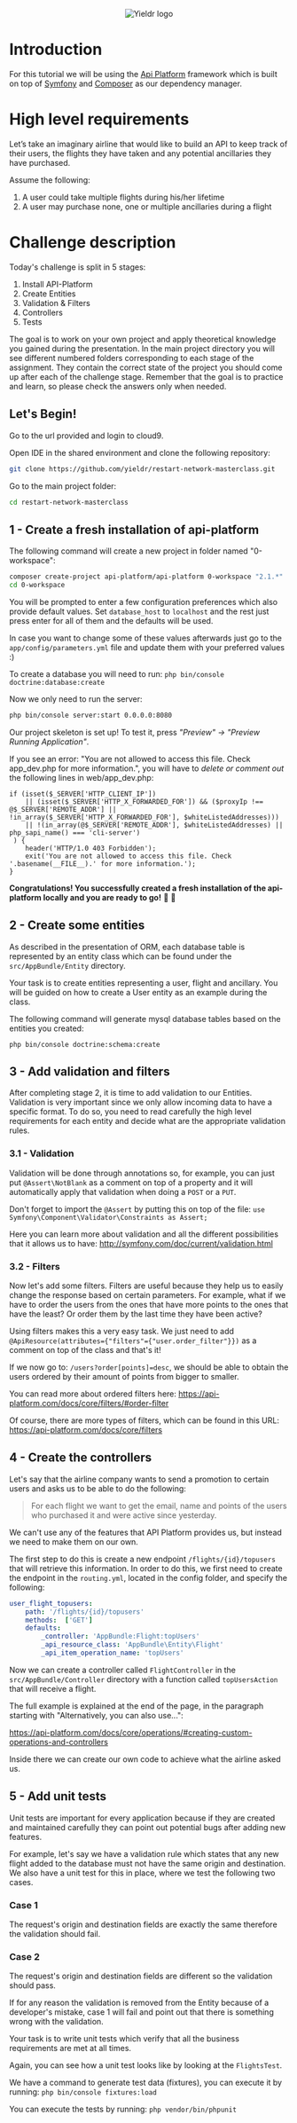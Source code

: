 <p align="center"><img src="https://www.yieldr.com/assets/images/Yieldr_smallsizes_green.svg" alt="Yieldr logo"></p>

# Introduction

For this tutorial we will be using the [Api Platform](https://api-platform.com/) framework which is built on top of
[Symfony](https://symfony.com/) and [Composer](https://getcomposer.org/) as our dependency manager.

# High level requirements

Let’s take an imaginary airline that would like to build an API to keep track of their users, the flights they have 
taken and any potential ancillaries they have purchased.

Assume the following:

1. A user could take multiple flights during his/her lifetime
2. A user may purchase none, one or multiple ancillaries during a flight

# Challenge description

Today's challenge is split in 5 stages:

1. Install API-Platform
2. Create Entities
3. Validation & Filters
4. Controllers
5. Tests

The goal is to work on your own project and apply theoretical knowledge you gained during the presentation.
In the main project directory you will see different numbered folders corresponding to each stage of the assignment.
They contain the correct state of the project you should come up after each of the challenge stage.
Remember that the goal is to practice and learn, so please check the answers only when needed.


## Let's Begin!

Go to the url provided and login to cloud9.

Open IDE in the shared environment and clone the following repository:

```bash
git clone https://github.com/yieldr/restart-network-masterclass.git
```

Go to the main project folder:

```bash
cd restart-network-masterclass
```

## 1 - Create a fresh installation of api-platform

The following command will create a new project in folder named "0-workspace":

```bash
composer create-project api-platform/api-platform 0-workspace "2.1.*"
cd 0-workspace
```

You will be prompted to enter a few configuration preferences which also provide default values. 
Set `database_host` to `localhost` and the rest just press enter for all of them and the defaults will be used.

In case you want to change some of these values afterwards just go to the `app/config/parameters.yml` file and 
update them with your preferred values :)

To create a database you will need to run: `php bin/console doctrine:database:create`

Now we only need to run the server:

```bash
php bin/console server:start 0.0.0.0:8080
```

Our project skeleton is set up! To test it, press *"Preview" -> "Preview Running Application"*.

If you see an error: "You are not allowed to access this file. Check app_dev.php for more information.", you will have to
*delete or comment out* the following lines in web/app_dev.php:

```
if (isset($_SERVER['HTTP_CLIENT_IP'])
    || (isset($_SERVER['HTTP_X_FORWARDED_FOR']) && ($proxyIp !== @$_SERVER['REMOTE_ADDR'] || !in_array($_SERVER['HTTP_X_FORWARDED_FOR'], $whiteListedAddresses)))
    || !(in_array(@$_SERVER['REMOTE_ADDR'], $whiteListedAddresses) || php_sapi_name() === 'cli-server')
 ) {
    header('HTTP/1.0 403 Forbidden');
    exit('You are not allowed to access this file. Check '.basename(__FILE__).' for more information.');
}
```

**Congratulations! You successfully created a fresh installation of the api-platform locally and you are ready to go!** 🎉 🎊

## 2 - Create some entities

As described in the presentation of ORM, each database table is represented by an entity class which can be found under
the `src/AppBundle/Entity` directory.

Your task is to create entities representing a user, flight and ancillary. You will be guided on how to create a User
entity as an example during the class.

The following command will generate mysql database tables based on the entities you created:

`php bin/console doctrine:schema:create`

## 3 - Add validation and filters

After completing stage 2, it is time to add validation to our Entities. Validation is very important since we only allow
incoming data to have a specific format. To do so, you need to read carefully the high level requirements for each entity
and decide what are the appropriate validation rules. 

### 3.1 - Validation

Validation will be done through annotations so, for example, you can just put `@Assert\NotBlank` as a comment
on top of a property and it will automatically apply that validation when doing a `POST` or a `PUT`.

Don't forget to import the `@Assert` by putting this on top of the file: `use Symfony\Component\Validator\Constraints as Assert;`

Here you can learn more about validation and all the different possibilities that it allows us to have:
http://symfony.com/doc/current/validation.html

### 3.2 - Filters

Now let's add some filters. Filters are useful because they help us to easily change the response based on certain 
parameters. For example, what if we have to order the users from the ones that have more points to the ones that have 
the least? Or order them by the last time they have been active?

Using filters makes this a very easy task. We just need to add `@ApiResource(attributes={"filters"={"user.order_filter"}})` 
as a comment on top of the class and that's it!

If we now go to: `/users?order[points]=desc`, we should be able to obtain the users ordered by their amount of points 
from bigger to smaller.

You can read more about ordered filters here: https://api-platform.com/docs/core/filters/#order-filter

Of course, there are more types of filters, which can be found in this URL: https://api-platform.com/docs/core/filters

## 4 - Create the controllers

Let's say that the airline company wants to send a promotion to certain users and asks us to be able to do the following:

> For each flight we want to get the email, name and points of the users who purchased it and were active since yesterday.

We can't use any of the features that API Platform provides us, but instead we need to make them on our own.

The first step to do this is create a new endpoint `/flights/{id}/topusers` that will retrieve this information.
In order to do this, we first need to create the endpoint in the `routing.yml`, located in the config folder, and specify
 the following:

``` yaml
user_flight_topusers:
    path: '/flights/{id}/topusers'
    methods:  ['GET']
    defaults:
        _controller: 'AppBundle:Flight:topUsers'
        _api_resource_class: 'AppBundle\Entity\Flight'
        _api_item_operation_name: 'topUsers'
```

Now we can create a controller called `FlightController` in the `src/AppBundle/Controller` directory with a function 
called `topUsersAction` that will receive a flight.

The full example is explained at the end of the page, in the paragraph starting with "Alternatively, you can also use...":

https://api-platform.com/docs/core/operations/#creating-custom-operations-and-controllers

Inside there we can create our own code to achieve what the airline asked us.

## 5 - Add unit tests

Unit tests are important for every application because if they are created and maintained carefully they can point out 
potential bugs after adding new features.

For example, let's say we have a validation rule which states that any new flight added to the database must not have 
the same origin and destination. We also have a unit test for this in place, where we test the following two cases.

### Case 1

The request's origin and destination fields are exactly the same therefore the validation should fail.

### Case 2

The request's origin and destination fields are different so the validation should pass.

If for any reason the validation is removed from the Entity because of a developer's mistake, case 1 will fail and point
out that there is something wrong with the validation.

Your task is to write unit tests which verify that all the business requirements are met at all times.

Again, you can see how a unit test looks like by looking at the `FlightsTest`.

We have a command to generate test data (fixtures), you can execute it by running: `php bin/console fixtures:load`

You can execute the tests by running: `php vendor/bin/phpunit`

